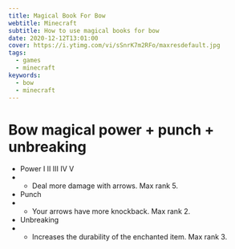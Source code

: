 ```yaml
---
title: Magical Book For Bow
webtitle: Minecraft
subtitle: How to use magical books for bow
date: 2020-12-12T13:01:00
cover: https://i.ytimg.com/vi/sSnrK7m2RFo/maxresdefault.jpg
tags:
  - games
  - minecraft
keywords:
  - bow
  - minecraft
---
```


# Bow magical power + punch + unbreaking
- Power I II III IV V
- - Deal more damage with arrows. Max rank 5.
- Punch
- - Your arrows have more knockback. Max rank 2.
- Unbreaking
- - Increases the durability of the enchanted item. Max rank 3.
